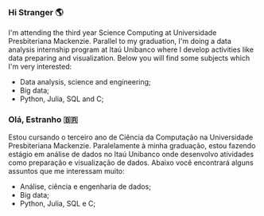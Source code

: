### Hi Stranger 🌎
I'm attending the third year Science Computing at Universidade Presbiteriana Mackenzie. Parallel to my graduation, I'm doing a data analysis internship program at Itaú Unibanco where I develop activities like data preparing and visualization. Below you will find some subjects which I'm very interested:
  - Data analysis, science and engineering;
  - Big data;
  - Python, Julia, SQL and C;


### Olá, Estranho 🇧🇷
Estou cursando o terceiro ano de Ciência da Computação na Universidade Presbiteriana Mackenzie. Paralelamente à minha graduação, estou fazendo estágio em análise de dados no Itaú Unibanco onde desenvolvo atividades como preparação e visualização de dados. Abaixo você encontrará alguns assuntos que me interessam muito:
  - Análise, ciência e engenharia de dados;
  - Big data;
  - Python, Julia, SQL e C;
